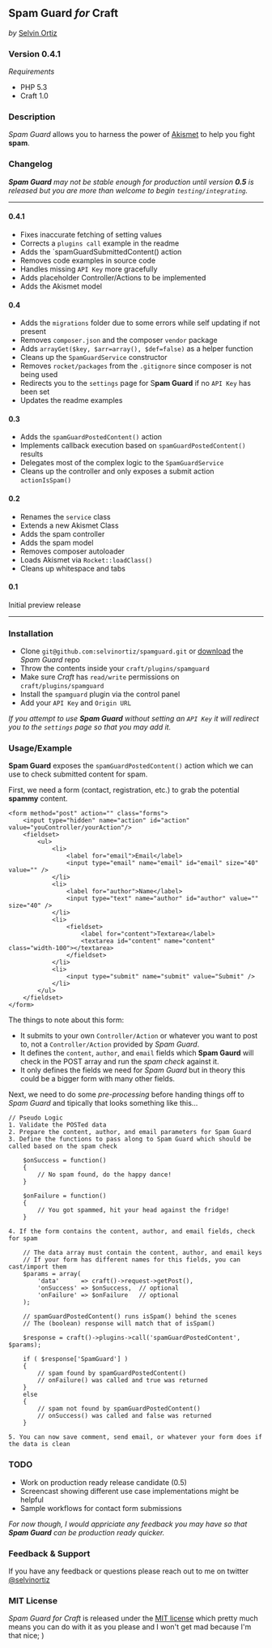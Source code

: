 ## Spam Guard *for* Craft
*by* [Selvin Ortiz](http://twitter.com/selvinortiz)

### Version 0.4.1
*Requirements*
- PHP 5.3
- Craft 1.0

### Description
*Spam Guard* allows you to harness the power of [Akismet](http://akismet.com) to help you fight **spam**.

### Changelog
*__Spam Guard__ may not be stable enough for production until version __0.5__ is released but you are more than welcome to begin `testing/integrating`.*

----

#### 0.4.1
- Fixes inaccurate fetching of setting values
- Corrects a `plugins call` example in the readme
- Adds the `spamGuardSubmittedContent() action
- Removes code examples in source code
- Handles missing `API Key` more gracefully
- Adds placeholder Controller/Actions to be implemented
- Adds the Akismet model

#### 0.4
- Adds the `migrations` folder due to some errors while self updating if not present
- Removes `composer.json` and the composer `vendor` package
- Adds `arrayGet($key, $arr=array(), $def=false)` as a helper function
- Cleans up the `SpamGuardService` constructor
- Removes `rocket/packages` from the `.gitignore` since composer is not being used
- Redirects you to the `settings` page for S**pam Guard** if no `API Key` has been set
- Updates the readme examples

#### 0.3
- Adds the `spamGuardPostedContent()` action
- Implements callback execution based on `spamGuardPostedContent()` results
- Delegates most of the complex logic to the `SpamGuardService`
- Cleans up the controller and only exposes a submit action `actionIsSpam()`

#### 0.2
- Renames the `service` class
- Extends a new Akismet Class
- Adds the spam controller
- Adds the spam model
- Removes composer autoloader
- Loads Akismet via `Rocket::loadClass()`
- Cleans up whitespace and tabs


#### 0.1
Initial preview release

----

### Installation
- Clone `git@github.com:selvinortiz/spamguard.git` or [download](https://github.com/selvinortiz/spamguard/archive/master.zip) the *Spam Guard* repo 
- Throw the contents inside your `craft/plugins/spamguard`
- Make sure *Craft* has `read/write` permissions on `craft/plugins/spamguard`
- Install the `spamguard` plugin via the control panel
- Add your `API Key` and `Origin URL`

*If you attempt to use **Spam Guard** without setting an `API Key` it will redirect you to the `settings` page so that you may add it.*

### Usage/Example

**Spam Guard** exposes the `spamGuardPostedContent()` action which we can use to check submitted content for spam.

First, we need a form (contact, registration, etc.) to grab the potential **spammy** content.

	<form method="post" action="" class="forms">
		<input type="hidden" name="action" id="action" value="youController/yourAction"/>
		<fieldset>
			<ul>
				<li>
					<label for="email">Email</label>
					<input type="email" name="email" id="email" size="40" value="" />
				</li>
				<li>
					<label for="author">Name</label>
					<input type="text" name="author" id="author" value="" size="40" />
				</li>
				<li>
					<fieldset>
						<label for="content">Textarea</label>
						<textarea id="content" name="content" class="width-100"></textarea>
					</fieldset>
				</li>
				<li>
					<input type="submit" name="submit" value="Submit" />
				</li>
			</ul>
		</fieldset>
	</form>

The things to note about this form:

- It submits to your own `Controller/Action` or whatever you want to post to, not a `Controller/Action` provided by *Spam Guard*.
- It defines the `content`, `author`, and `email` fields which **Spam Gaurd** will check in the POST array and run the *spam check* against it.
- It only defines the fields we need for *Spam Guard* but in theory this could be a bigger form with many other fields.

Next, we need to do some *pre-processing* before handing things off to *Spam Guard* and tipically that looks something like this...

	// Pseudo Logic
	1. Validate the POSTed data
	2. Prepare the content, author, and email parameters for Spam Guard
	3. Define the functions to pass along to Spam Guard which should be called based on the spam check

		$onSuccess = function()
		{
			// No spam found, do the happy dance!
		}

		$onFailure = function()
		{
			// You got spammed, hit your head against the fridge!
		}

	4. If the form contains the content, author, and email fields, check for spam

		// The data array must contain the content, author, and email keys
		// If your form has different names for this fields, you can cast/import them
		$params = array(
			'data'		=> craft()->request->getPost(),
			'onSuccess'	=> $onSuccess,	// optional
			'onFailure'	=> $onFailure	// optional
		);

		// spamGuardPostedContent() runs isSpam() behind the scenes
		// The (boolean) response will match that of isSpam()

		$response = craft()->plugins->call('spamGuardPostedContent', $params);

		if ( $response['SpamGuard'] )
		{
			// spam found by spamGuardPostedContent()
			// onFailure() was called and true was returned
		}
		else
		{
			// spam not found by spamGuardPostedContent()
			// onSuccess() was called and false was returned
		}
	
	5. You can now save comment, send email, or whatever your form does if the data is clean

### TODO
- Work on production ready release candidate (0.5)
- Screencast showing different use case implementations might be helpful
- Sample workflows for contact form submissions

*For now though, I would appriciate any feedback you may have so that __Spam Guard__ can be production ready quicker.*

### Feedback & Support
If you have any feedback or questions please reach out to me on twitter [@selvinortiz](http://twitter.com/selvinortiz)

### MIT License
*Spam Guard for Craft* is released under the [MIT license](http://opensource.org/licenses/MIT) which pretty much means you can do with it as you please and I won't get mad because I'm that nice; )